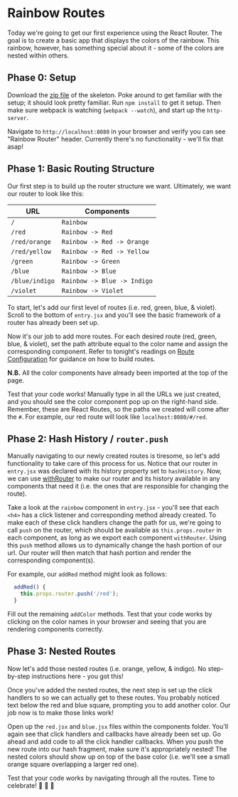 # Rainbow Routes

Today we're going to get our first experience using the React Router. The goal is to create a basic app that displays the colors of the rainbow. This rainbow, however, has something special about it - some of the colors are nested within others.

## Phase 0: Setup

Download the [zip file][zip-skeleton] of the skeleton. Poke around to get familiar with the setup; it should look pretty familiar. Run `npm install` to get it setup. Then make sure webpack is watching (`webpack --watch`), and start up the `http-server`.  

Navigate to `http://localhost:8080` in your browser and verify you can see "Rainbow Router" header.  Currently there's no functionality - we'll fix that asap!

## Phase 1: Basic Routing Structure

Our first step is to build up the router structure we want.  Ultimately, we want our router to look like this:

URL                     | Components
------------------------|-----------
`/`                     | `Rainbow`
`/red`                  | `Rainbow -> Red`
`/red/orange`           | `Rainbow -> Red -> Orange`
`/red/yellow`           | `Rainbow -> Red -> Yellow`
`/green`                | `Rainbow -> Green`
`/blue`                 | `Rainbow -> Blue`
`/blue/indigo`          | `Rainbow -> Blue -> Indigo`
`/violet`               | `Rainbow -> Violet`


To start, let's add our first level of routes (i.e. red, green, blue, & violet).  Scroll to the bottom of `entry.jsx` and you'll see the basic framework of a router has already been set up.  

Now it's our job to add more routes.  For each desired route (red, green, blue, & violet), set the path attribute equal to the color name and assign the corresponding component.  Refer to tonight's readings on [Route Configuration][route-config-reading] for guidance on how to build routes.

**N.B.** All the color components have already been imported at the top of the page.  

Test that your code works!  Manually type in all the URLs we just created, and you should see the color component pop up on the right-hand side.  Remember, these are React Routes, so the paths we created will come after the `#`.  For example, our red route will look like `localhost:8080/#/red`.

## Phase 2: Hash History / `router.push`

Manually navigating to our newly created routes is tiresome, so let's add functionality to take care of this process for us. Notice that our router in `entry.jsx` was declared with its history property set to `hashHistory`. Now, we can use [withRouter][with-router] to make our router and its history available in any components that need it (i.e. the ones that are responsible for changing the route).

Take a look at the `rainbow` component in `entry.jsx` - you'll see that each `<h4>` has a click listener and corresponding method already created. To make each of these click handlers change the path for us, we're going to call `push` on the router, which should be available as `this.props.router` in each component, as long as we export each component `withRouter`. Using this `push` method allows us to dynamically change the hash portion of our url. Our router will then match that hash portion and render the corresponding component(s).

For example, our `addRed` method might look as follows:

```js
  addRed() {
    this.props.router.push('/red');
  }
```

Fill out the remaining `addColor` methods.  Test that your code works by clicking on the color names in your browser and seeing that you are rendering components correctly.  

## Phase 3: Nested Routes

Now let's add those nested routes (i.e. orange, yellow, & indigo).  No step-by-step instructions here - you got this!  

Once you've added the nested routes, the next step is set up the click handlers to so we can actually get to these routes. You probably noticed text below the red and blue square, prompting you to add another color.  Our job now is to make those links work!

Open up the `red.jsx` and `blue.jsx` files within the components folder.  You'll again see that click handlers and callbacks have already been set up.  Go ahead and add code to all the click handler callbacks.  When you push the new route into our hash fragment, make sure it's appropriately nested!  The nested colors should show up on top of the base color (i.e. we'll see a small orange square overlapping a larger red one).

Test that your code works by navigating through all the routes.  Time to celebrate! :tada: :rainbow: :tada:

[route-config-reading]: https://github.com/reactjs/react-router/blob/master/docs/guides/RouteConfiguration.md
[with-router]: https://github.com/reactjs/react-router/blob/master/docs/API.md#withroutercomponent-options
[hash-history]: https://github.com/reactjs/react-router/blob/master/upgrade-guides/v2.0.0.md#using-history-with-router

[live-demo]: /
[zip-skeleton]: ./rainbow_routes.zip?raw=true

